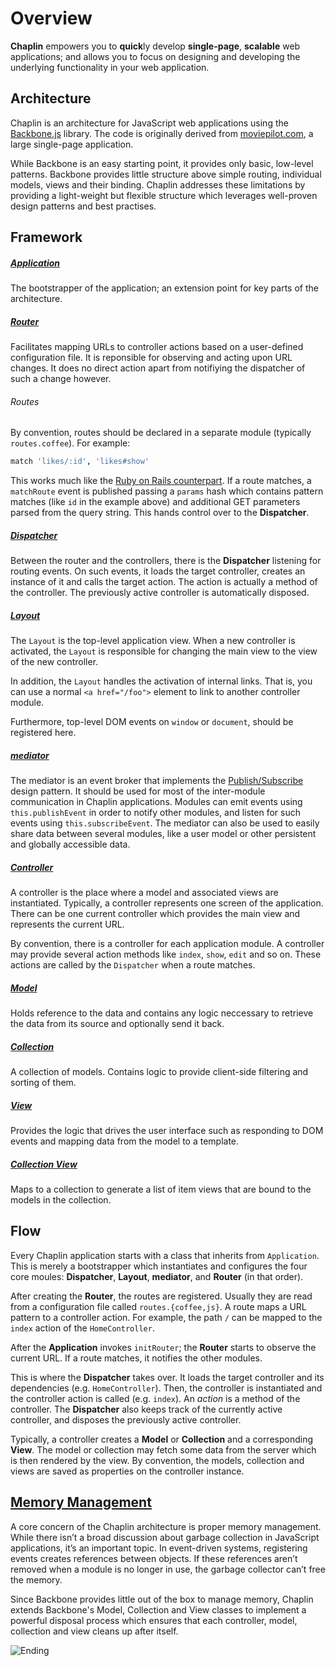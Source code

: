 # Overview
**Chaplin** empowers you to **quick**ly develop **single-page**, **scalable**
web applications; and allows you to focus on designing and developing
the underlying functionality in your web application.

## Architecture
Chaplin is an architecture for JavaScript web applications using
the [Backbone.js](http://backbonejs.org) library. The code is originally derived
from [moviepilot.com](http://moviepilot.com), a large single-page application.

While Backbone is an easy starting point, it provides only basic,
low-level patterns. Backbone provides little structure above
simple routing, individual models, views and their binding. Chaplin addresses
these limitations by providing a light-weight but flexible structure which
leverages well-proven design patterns and best practises.

## Framework
##### [Application](docs/chaplin.application.md)
The bootstrapper of the application; an extension point for key
parts of the architecture.

##### [Router](docs/chaplin.router.md)
Facilitates mapping URLs to controller actions based on a
user-defined configuration file. It is reponsible for observing and acting
upon URL changes. It does no direct action apart from notifiying the dispatcher
of such a change however.

###### Routes
By convention, routes should be declared in a separate module (typically
`routes.coffee`). For example:

```coffee
match 'likes/:id', 'likes#show'
```

This works much like the [Ruby on Rails counterpart][]. If a route matches,
a `matchRoute` event is published passing a `params` hash which contains
pattern matches (like `id` in the example above) and additional GET parameters
parsed from the query string. This hands control over to the **Dispatcher**.

[Ruby on Rails counterpart]: http://guides.rubyonrails.org/routing.html
[Router]: ./chaplin.router.md

##### [Dispatcher](docs/chaplin.dispatcher.md)
Between the router and the controllers, there is the **Dispatcher** listening
for routing events. On such events, it loads the target controller, creates an
instance of it and calls the target action. The action is actually a method
of the controller. The previously active controller is automatically disposed.

##### [Layout](docs/chaplin.layout.md)
The `Layout` is the top-level application view. When a new controller is
activated, the `Layout` is responsible for changing the main view to the
view of the new controller.

In addition, the `Layout` handles the activation of internal links. That is,
you can use a normal `<a href="/foo">` element to link to another
controller module.

Furthermore, top-level DOM events on `window` or `document`, should be
registered here.

##### [mediator](docs/chaplin.mediator.md)
The mediator is an event broker that implements the [Publish/Subscribe](http://en.wikipedia.org/wiki/Publish/Subscribe)
design pattern. It should be used for most of the inter-module communication
in Chaplin applications. Modules can emit events using `this.publishEvent`
in order to notify other modules, and listen for such events
using `this.subscribeEvent`. The mediator can also be used to easily share data
between several modules, like a user model or other
persistent and globally accessible data.

##### [Controller](docs/chaplin.controller.md)
A controller is the place where a model and associated views are instantiated.
Typically, a controller represents one screen of the application. There can be
one current controller which provides the main view and represents the
current URL.

By convention, there is a controller for each application module. A controller
may provide several action methods like `index`, `show`, `edit` and so on.
These actions are called by the `Dispatcher` when a route matches.

##### [Model](docs/chaplin.model.md)
Holds reference to the data and contains any logic neccessary to retrieve the
data from its source and optionally send it back.

##### [Collection](docs/chaplin.collection.md)
A collection of models. Contains logic to provide client-side filtering and
sorting of them.

##### [View](docs/chaplin.view.md)
Provides the logic that drives the user interface such as responding to DOM
events and mapping data from the model to a template.

##### [Collection View](docs/chaplin.collection.view.md)
Maps to a collection to generate a list of item views that are bound to
the models in the collection.

## Flow
Every Chaplin application starts with a class that inherits
from `Application`. This is merely a bootstrapper which instantiates and
configures the four core moules: **Dispatcher**, **Layout**, **mediator**, and
**Router** (in that order).

After creating the **Router**, the routes are registered. Usually they are
read from a configuration file called  `routes.{coffee,js}`. A route maps a
URL pattern to a controller action. For example, the path `/` can be mapped to
the `index` action of the `HomeController`.

After the **Application** invokes `initRouter`; the **Router** starts to
observe the current URL. If a route matches, it notifies the other modules.

This is where the **Dispatcher** takes over. It loads the target controller
and its dependencies (e.g. `HomeController`). Then, the controller is
instantiated and the controller action is called (e.g. `index`). An *action*
is a method of the controller. The **Dispatcher** also keeps track of the
currently active controller, and disposes the previously active controller.

Typically, a controller creates a **Model** or **Collection** and
a corresponding **View**. The model or collection may fetch some data
from the server which is then rendered by the view. By convention,
the models, collection and views are saved as properties on
the controller instance.

## [Memory Management](docs/disposal.md)
A core concern of the Chaplin architecture is proper memory management. While
there isn’t a broad discussion about garbage collection in JavaScript
applications, it’s an important topic. In event-driven systems, registering
events creates references between objects. If these references aren’t removed
when a module is no longer in use, the garbage collector can’t free the memory.

Since Backbone provides little out of the box to manage memory, Chaplin extends
Backbone's Model, Collection and View classes to implement a powerful disposal
process which ensures that each controller, model, collection and view cleans
up after itself.

![Ending](http://s3.amazonaws.com/imgly_production/3362023/original.jpg)
